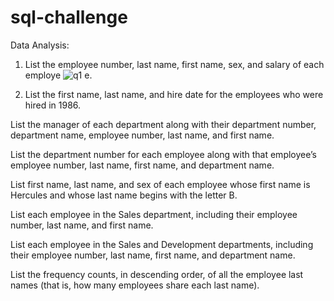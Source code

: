# sql-challenge
Data Analysis:

1. List the employee number, last name, first name, sex, and salary of each employe
![q1](https://user-images.githubusercontent.com/62813833/209008865-0a96650c-c85e-49d2-aa35-8223d07ca6c3.png)
e.

2. List the first name, last name, and hire date for the employees who were hired in 1986.

List the manager of each department along with their department number, department name, employee number, last name, and first name.

List the department number for each employee along with that employee’s employee number, last name, first name, and department name.

List first name, last name, and sex of each employee whose first name is Hercules and whose last name begins with the letter B.

List each employee in the Sales department, including their employee number, last name, and first name.

List each employee in the Sales and Development departments, including their employee number, last name, first name, and department name.

List the frequency counts, in descending order, of all the employee last names (that is, how many employees share each last name).
